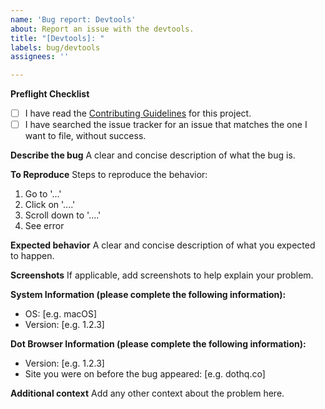 ```yaml
---
name: 'Bug report: Devtools'
about: Report an issue with the devtools.
title: "[Devtools]: "
labels: bug/devtools
assignees: ''

---
```


**Preflight Checklist**
<!-- Please ensure you've completed the following steps by replacing [ ] with [x]-->

* [ ] I have read the [Contributing Guidelines](https://github.com/dothq/browser/blob/main/CONTRIBUTING.md) for this project.
* [ ] I have searched the issue tracker for an issue that matches the one I want to file, without success.

**Describe the bug**
A clear and concise description of what the bug is.

**To Reproduce**
Steps to reproduce the behavior:
1. Go to '...'
2. Click on '....'
3. Scroll down to '....'
4. See error

**Expected behavior**
A clear and concise description of what you expected to happen.

**Screenshots**
If applicable, add screenshots to help explain your problem.

**System Information (please complete the following information):**
 - OS: [e.g. macOS]
 - Version: [e.g. 1.2.3]

**Dot Browser Information (please complete the following information):**
 - Version: [e.g. 1.2.3]
 - Site you were on before the bug appeared: [e.g. dothq.co]

**Additional context**
Add any other context about the problem here.
